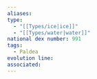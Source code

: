 ```yaml
---
aliases: 
type:
  - "[[Types/ice|ice]]"
  - "[[Types/water|water]]"
national dex number: 991
tags:
  - Paldea
evolution line: 
associated:
---
```

